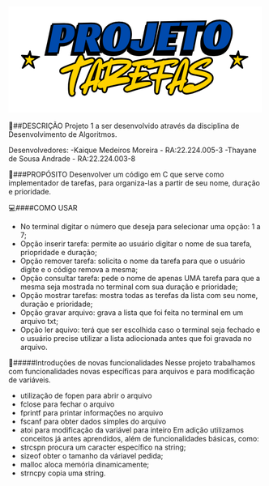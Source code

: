 ![Logo do Projeto](logo.png)

📝##DESCRIÇÃO
Projeto 1 a ser desenvolvido através da disciplina de Desenvolvimento de Algoritmos.

Desenvolvedores: 
-Kaique Medeiros Moreira - RA:22.224.005-3
-Thayane de Sousa Andrade - RA:22.224.003-8

🎯###PROPÓSITO
Desenvolver um  código em C que serve como implementador de tarefas, para organiza-las a partir de seu nome, duração e prioridade. 

💻####COMO USAR 
- No terminal digitar o número que deseja para selecionar uma opção: 1 a 7;
- Opção inserir tarefa: permite ao usuário digitar o nome de sua tarefa, priopridade e duração;
- Opção remover tarefa: solicita o nome da tarefa para que o usuário digite e o código remova a mesma;
- Opção consultar tarefa: pede o nome de apenas UMA tarefa para que a mesma seja mostrada no terminal com sua duração e prioridade;
- Opção mostrar tarefas: mostra todas as terefas da lista com seu nome, duração e prioridade;
- Opção gravar arquivo: grava a lista que foi feita no terminal em um arquivo txt;
- Opção ler aquivo: terá que ser escolhida caso o terminal seja fechado e o usuário precise utilizar a lista adiocionada antes que foi gravada no arquivo. 


🔧#####Introduções de novas funcionalidades
Nesse projeto trabalhamos com funcionalidades novas específicas para arquivos e para modificação de variáveis. 
- utilização de fopen para abrir o arquivo 
- fclose para fechar o arquivo 
- fprintf para printar informações no arquivo
- fscanf para obter dados simples do arquivo 
- atoi para modificação da variável para inteiro
Em adição utilizamos conceitos já antes aprendidos, além de funcionalidades básicas, como: 
- strcspn procura um caracter específico na string;
- sizeof obter o tamanho da váriavel pedida;
- malloc aloca memória dinamicamente;
- strncpy copia uma string.

